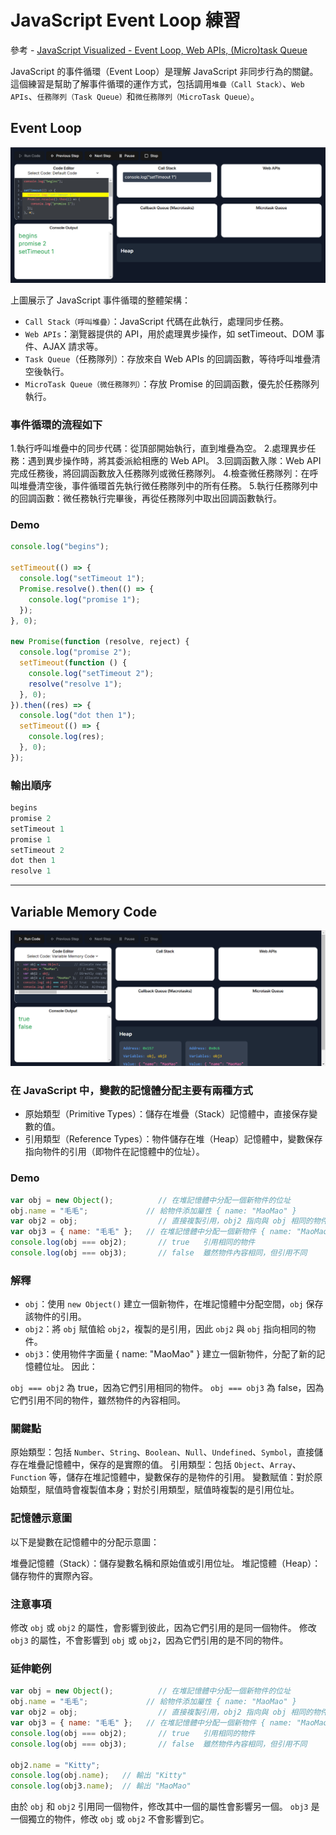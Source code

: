 # JavaScript Event Loop 練習

參考 - [JavaScript Visualized - Event Loop, Web APIs, (Micro)task Queue](https://www.youtube.com/watch?v=eiC58R16hb8)

JavaScript 的事件循環（Event Loop）是理解 JavaScript 非同步行為的關鍵。
這個練習是幫助了解事件循環的運作方式，包括調用`堆疊（Call Stack）`、`Web APIs`、`任務隊列（Task Queue）`和`微任務隊列（MicroTask Queue）`。

## Event Loop

![Event Loop 示意圖](image.png)

上圖展示了 JavaScript 事件循環的整體架構：

- `Call Stack（呼叫堆疊）`：JavaScript 代碼在此執行，處理同步任務。
- `Web APIs`：瀏覽器提供的 API，用於處理異步操作，如 setTimeout、DOM 事件、AJAX 請求等。
- `Task Queue`（任務隊列）：存放來自 Web APIs 的回調函數，等待呼叫堆疊清空後執行。
- `MicroTask Queue（微任務隊列）`：存放 Promise 的回調函數，優先於任務隊列執行。

### 事件循環的流程如下

1.執行呼叫堆疊中的同步代碼：從頂部開始執行，直到堆疊為空。
2.處理異步任務：遇到異步操作時，將其委派給相應的 Web API。
3.回調函數入隊：Web API 完成任務後，將回調函數放入任務隊列或微任務隊列。
4.檢查微任務隊列：在呼叫堆疊清空後，事件循環首先執行微任務隊列中的所有任務。
5.執行任務隊列中的回調函數：微任務執行完畢後，再從任務隊列中取出回調函數執行。

### Demo

```javascript
console.log("begins");

setTimeout(() => {
  console.log("setTimeout 1");
  Promise.resolve().then(() => {
    console.log("promise 1");
  });
}, 0);

new Promise(function (resolve, reject) {
  console.log("promise 2");
  setTimeout(function () {
    console.log("setTimeout 2");
    resolve("resolve 1");
  }, 0);
}).then((res) => {
  console.log("dot then 1");
  setTimeout(() => {
    console.log(res);
  }, 0);
});
```

### 輸出順序

```javascript
begins
promise 2
setTimeout 1
promise 1
setTimeout 2
dot then 1
resolve 1
```

---

## Variable Memory Code

![alt text](eventloop-Heap.png)

### 在 JavaScript 中，變數的記憶體分配主要有兩種方式

- 原始類型（Primitive Types）：儲存在堆疊（Stack）記憶體中，直接保存變數的值。
- 引用類型（Reference Types）：物件儲存在堆（Heap）記憶體中，變數保存指向物件的引用（即物件在記憶體中的位址）。

### Demo

```javascript
var obj = new Object();          // 在堆記憶體中分配一個新物件的位址
obj.name = "毛毛";             // 給物件添加屬性 { name: "MaoMao" }
var obj2 = obj;                  // 直接複製引用，obj2 指向與 obj 相同的物件
var obj3 = { name: "毛毛" };   // 在堆記憶體中分配一個新物件 { name: "MaoMao" }
console.log(obj === obj2);       // true   引用相同的物件
console.log(obj === obj3);       // false  雖然物件內容相同，但引用不同
```

### 解釋

- `obj`：使用 `new Object()` 建立一個新物件，在堆記憶體中分配空間，`obj` 保存該物件的引用。
- `obj2`：將 `obj` 賦值給 `obj2`，複製的是引用，因此 `obj2` 與 `obj` 指向相同的物件。
- `obj3`：使用物件字面量 { name: "MaoMao" } 建立一個新物件，分配了新的記憶體位址。
因此：

`obj === obj2` 為 true，因為它們引用相同的物件。
`obj === obj3` 為 false，因為它們引用不同的物件，雖然物件的內容相同。

### 關鍵點

原始類型：包括 `Number`、`String`、`Boolean`、`Null`、`Undefined`、`Symbol`，直接儲存在堆疊記憶體中，保存的是實際的值。
引用類型：包括 `Object`、`Array`、`Function` 等，儲存在堆記憶體中，變數保存的是物件的引用。
變數賦值：對於原始類型，賦值時會複製值本身；對於引用類型，賦值時複製的是引用位址。

### 記憶體示意圖

以下是變數在記憶體中的分配示意圖：

堆疊記憶體（Stack）：儲存變數名稱和原始值或引用位址。
堆記憶體（Heap）：儲存物件的實際內容。

### 注意事項

修改 `obj` 或 `obj2` 的屬性，會影響到彼此，因為它們引用的是同一個物件。
修改 `obj3` 的屬性，不會影響到 `obj` 或 `obj2`，因為它們引用的是不同的物件。

### 延伸範例

```javascript
var obj = new Object();          // 在堆記憶體中分配一個新物件的位址
obj.name = "毛毛";             // 給物件添加屬性 { name: "MaoMao" }
var obj2 = obj;                  // 直接複製引用，obj2 指向與 obj 相同的物件
var obj3 = { name: "毛毛" };   // 在堆記憶體中分配一個新物件 { name: "MaoMao" }
console.log(obj === obj2);       // true   引用相同的物件
console.log(obj === obj3);       // false  雖然物件內容相同，但引用不同

obj2.name = "Kitty";
console.log(obj.name);   // 輸出 "Kitty"
console.log(obj3.name);  // 輸出 "MaoMao"

```

由於 `obj` 和 `obj2` 引用同一個物件，修改其中一個的屬性會影響另一個。
`obj3` 是一個獨立的物件，修改 `obj` 或 `obj2` 不會影響到它。
